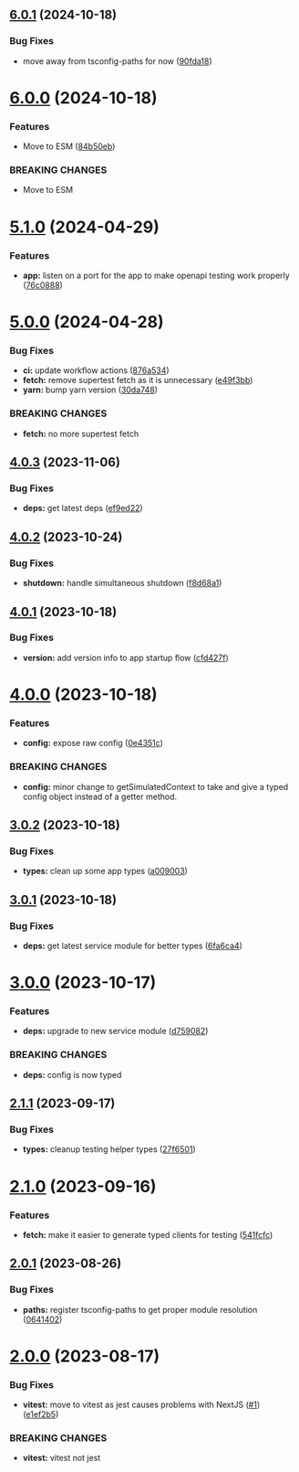 ## [6.0.1](https://github.com/openapi-typescript-infra/service-tester/compare/v6.0.0...v6.0.1) (2024-10-18)


### Bug Fixes

* move away from tsconfig-paths for now ([90fda18](https://github.com/openapi-typescript-infra/service-tester/commit/90fda181f086216b47b5ecf9d4d772e0d2d0c0e3))

# [6.0.0](https://github.com/openapi-typescript-infra/service-tester/compare/v5.1.0...v6.0.0) (2024-10-18)


### Features

* Move to ESM ([84b50eb](https://github.com/openapi-typescript-infra/service-tester/commit/84b50ebafd28baa454b2ba2d6bdf37b48f9e15d0))


### BREAKING CHANGES

* Move to ESM

# [5.1.0](https://github.com/openapi-typescript-infra/service-tester/compare/v5.0.0...v5.1.0) (2024-04-29)


### Features

* **app:** listen on a port for the app to make openapi testing work properly ([76c0888](https://github.com/openapi-typescript-infra/service-tester/commit/76c0888a08aa3f84dbd503e601c71e1aa26632e1))

# [5.0.0](https://github.com/openapi-typescript-infra/service-tester/compare/v4.0.3...v5.0.0) (2024-04-28)


### Bug Fixes

* **ci:** update workflow actions ([876a534](https://github.com/openapi-typescript-infra/service-tester/commit/876a53494256aec421c74ab4cc5a33b0519738f8))
* **fetch:** remove supertest fetch as it is unnecessary ([e49f3bb](https://github.com/openapi-typescript-infra/service-tester/commit/e49f3bba2fc51f8b14c05d1f016eb23e5a22081c))
* **yarn:** bump yarn version ([30da748](https://github.com/openapi-typescript-infra/service-tester/commit/30da748fac232fd69eee2abcf4f5807a5c68bb10))


### BREAKING CHANGES

* **fetch:** no more supertest fetch

## [4.0.3](https://github.com/openapi-typescript-infra/service-tester/compare/v4.0.2...v4.0.3) (2023-11-06)


### Bug Fixes

* **deps:** get latest deps ([ef9ed22](https://github.com/openapi-typescript-infra/service-tester/commit/ef9ed22807100cae9f092f32c099103db116a570))

## [4.0.2](https://github.com/openapi-typescript-infra/service-tester/compare/v4.0.1...v4.0.2) (2023-10-24)


### Bug Fixes

* **shutdown:** handle simultaneous shutdown ([f8d68a1](https://github.com/openapi-typescript-infra/service-tester/commit/f8d68a1c7ca83b32d270309f57b9a3131db13bcf))

## [4.0.1](https://github.com/openapi-typescript-infra/service-tester/compare/v4.0.0...v4.0.1) (2023-10-18)


### Bug Fixes

* **version:** add version info to app startup flow ([cfd427f](https://github.com/openapi-typescript-infra/service-tester/commit/cfd427fc41d54ce70051a43d9688782b49b233a9))

# [4.0.0](https://github.com/openapi-typescript-infra/service-tester/compare/v3.0.2...v4.0.0) (2023-10-18)


### Features

* **config:** expose raw config ([0e4351c](https://github.com/openapi-typescript-infra/service-tester/commit/0e4351ca6473debe8ed0bfbfbea77be856cef1f9))


### BREAKING CHANGES

* **config:** minor change to getSimulatedContext to take and give
a typed config object instead of a getter method.

## [3.0.2](https://github.com/openapi-typescript-infra/service-tester/compare/v3.0.1...v3.0.2) (2023-10-18)


### Bug Fixes

* **types:** clean up some app types ([a009003](https://github.com/openapi-typescript-infra/service-tester/commit/a0090037de4918da167fc9e631889588c9c888a0))

## [3.0.1](https://github.com/openapi-typescript-infra/service-tester/compare/v3.0.0...v3.0.1) (2023-10-18)


### Bug Fixes

* **deps:** get latest service module for better types ([6fa6ca4](https://github.com/openapi-typescript-infra/service-tester/commit/6fa6ca44b366fe55cfaebdd46256c0125591a5f4))

# [3.0.0](https://github.com/openapi-typescript-infra/service-tester/compare/v2.1.1...v3.0.0) (2023-10-17)


### Features

* **deps:** upgrade to new service module ([d759082](https://github.com/openapi-typescript-infra/service-tester/commit/d75908246598f53550788daf26a39ec8949a0717))


### BREAKING CHANGES

* **deps:** config is now typed

## [2.1.1](https://github.com/openapi-typescript-infra/service-tester/compare/v2.1.0...v2.1.1) (2023-09-17)


### Bug Fixes

* **types:** cleanup testing helper types ([27f6501](https://github.com/openapi-typescript-infra/service-tester/commit/27f6501b8d2e402937948f779cd876c93f4623d4))

# [2.1.0](https://github.com/openapi-typescript-infra/service-tester/compare/v2.0.1...v2.1.0) (2023-09-16)


### Features

* **fetch:** make it easier to generate typed clients for testing ([541fcfc](https://github.com/openapi-typescript-infra/service-tester/commit/541fcfc2391751fe7b9b86895b87005110f5250c))

## [2.0.1](https://github.com/openapi-typescript-infra/service-tester/compare/v2.0.0...v2.0.1) (2023-08-26)


### Bug Fixes

* **paths:** register tsconfig-paths to get proper module resolution ([0641402](https://github.com/openapi-typescript-infra/service-tester/commit/0641402754c3d7d7a754b74fb22001c4f30df48a))

# [2.0.0](https://github.com/openapi-typescript-infra/service-tester/compare/v1.0.6...v2.0.0) (2023-08-17)


### Bug Fixes

* **vitest:** move to vitest as jest causes problems with NextJS ([#1](https://github.com/openapi-typescript-infra/service-tester/issues/1)) ([e1ef2b5](https://github.com/openapi-typescript-infra/service-tester/commit/e1ef2b535ea3ef06db587a9b0d47fd7d48ceae34))


### BREAKING CHANGES

* **vitest:** vitest not jest
